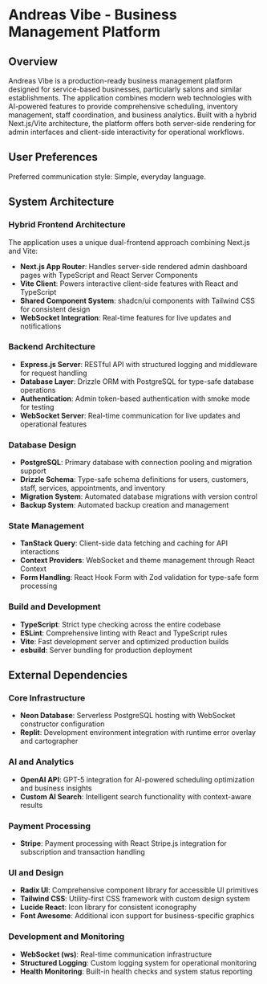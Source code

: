 # Andreas Vibe - Business Management Platform

## Overview

Andreas Vibe is a production-ready business management platform designed for service-based businesses, particularly salons and similar establishments. The application combines modern web technologies with AI-powered features to provide comprehensive scheduling, inventory management, staff coordination, and business analytics. Built with a hybrid Next.js/Vite architecture, the platform offers both server-side rendering for admin interfaces and client-side interactivity for operational workflows.

## User Preferences

Preferred communication style: Simple, everyday language.

## System Architecture

### Hybrid Frontend Architecture
The application uses a unique dual-frontend approach combining Next.js and Vite:
- **Next.js App Router**: Handles server-side rendered admin dashboard pages with TypeScript and React Server Components
- **Vite Client**: Powers interactive client-side features with React and TypeScript
- **Shared Component System**: shadcn/ui components with Tailwind CSS for consistent design
- **WebSocket Integration**: Real-time features for live updates and notifications

### Backend Architecture
- **Express.js Server**: RESTful API with structured logging and middleware for request handling
- **Database Layer**: Drizzle ORM with PostgreSQL for type-safe database operations
- **Authentication**: Admin token-based authentication with smoke mode for testing
- **WebSocket Server**: Real-time communication for live updates and operational features

### Database Design
- **PostgreSQL**: Primary database with connection pooling and migration support
- **Drizzle Schema**: Type-safe schema definitions for users, customers, staff, services, appointments, and inventory
- **Migration System**: Automated database migrations with version control
- **Backup System**: Automated backup creation and management

### State Management
- **TanStack Query**: Client-side data fetching and caching for API interactions
- **Context Providers**: WebSocket and theme management through React Context
- **Form Handling**: React Hook Form with Zod validation for type-safe form processing

### Build and Development
- **TypeScript**: Strict type checking across the entire codebase
- **ESLint**: Comprehensive linting with React and TypeScript rules
- **Vite**: Fast development server and optimized production builds
- **esbuild**: Server bundling for production deployment

## External Dependencies

### Core Infrastructure
- **Neon Database**: Serverless PostgreSQL hosting with WebSocket constructor configuration
- **Replit**: Development environment integration with runtime error overlay and cartographer

### AI and Analytics
- **OpenAI API**: GPT-5 integration for AI-powered scheduling optimization and business insights
- **Custom AI Search**: Intelligent search functionality with context-aware results

### Payment Processing
- **Stripe**: Payment processing with React Stripe.js integration for subscription and transaction handling

### UI and Design
- **Radix UI**: Comprehensive component library for accessible UI primitives
- **Tailwind CSS**: Utility-first CSS framework with custom design system
- **Lucide React**: Icon library for consistent iconography
- **Font Awesome**: Additional icon support for business-specific graphics

### Development and Monitoring
- **WebSocket (ws)**: Real-time communication infrastructure
- **Structured Logging**: Custom logging system for operational monitoring
- **Health Monitoring**: Built-in health checks and system status reporting